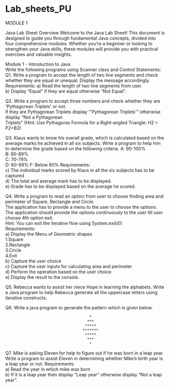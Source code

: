 # Lab_sheets_PU

MODULE 1

Java Lab Sheet
Overview
Welcome to the Java Lab Sheet! This document is designed to guide you through fundamental Java concepts, divided into four comprehensive modules. Whether you're a beginner or looking to strengthen your Java skills, these modules will provide you with practical exercises and valuable insights.


Module 1 - Introduction to Java        
Write the following programs using Scanner class and Control Statements:    
Q1. Write a program to accept the length of two line segments and check whether they are equal or unequal. Display the message accordingly.    Requirements:      a) Read the length of two line segments from user.   
b) Display “Equal” if they are equal otherwise “Not Equal”.  


Q2. Write a program to accept three numbers and check whether they are 'Pythagorean Triplets' or not.    
If they are Pythagorean Triplets display “'Pythagorean Triplets'” otherwise display “Not a Pythagorean   
Triplets”   (Hint: Use Pythagoras Formula for a Right-angled Triangle: H2 = P2+B2)    

Q3. Klaus wants to know his overall grade, which is calculated based on the average marks he achieved in all six subjects. Write a program to help him to determine the grade based on the following criteria.      A: 90-100%   
B: 80-89%   
C: 70-79%   
D: 60-69%   F: Below 60% Requirements:    
c) The individual marks scored by Klaus in all the six subjects has to be captured   
d) The total and average mark has to be displayed.   
e) Grade has to be displayed based on the average he scored.   



 Q4. Write a program to read an option from user to choose finding area and perimeter of Square, Rectangle and Circle.   
 The application has to provide a menu to the user to choose the options.    
 The application should provide the options continuously to the user till user choose 4th option exit.       
 Hint: You can exit the iterative flow using System.exit(0)      
 Requirements:    
 a) Display the Menu of Geometric shapes   
                1.Square   
                  2.Rectangle   
               3.Circle   
                  4.Exit   
b) Capture the user choice   
c) Capture the user inputs for calculating area and perimeter    
d) Perform the operation based on the user choice    
e) Display the result to the console.    



Q5. Rebecca wants to assist her niece Hope in learning the alphabets. Write a Java program to help Rebecca generate all the uppercase letters using iterative constructs.  


Q6. Write a java program to generate the pattern which is given below.    


                                         *
                                        ***
                                       *****
                                      *******
                                       *****
                                        ***
                                         *


 Q7.  Mike is asking Eleven for help to figure out if he was born in a leap year. Write a program to assist Eleven in determining whether Mike’s birth year is a leap year or not.      Requirements:    
a) Read the year in which mike was born   
b) If it is a leap year then display “Leap year” otherwise display “Not a leap year”.  
